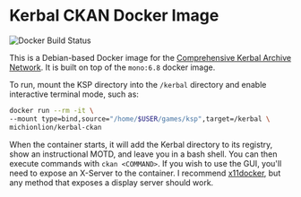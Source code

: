 # Kerbal CKAN Docker Image

![Docker Build Status](https://img.shields.io/docker/build/michionlion/kerbal-ckan)

This is a Debian-based Docker image for the [Comprehensive Kerbal Archive Network](https://github.com/KSP-CKAN/CKAN). It is built on top of the `mono:6.8` docker image.

To run, mount the KSP directory into the `/kerbal` directory and enable interactive terminal mode, such as:

```bash
docker run --rm -it \
--mount type=bind,source="/home/$USER/games/ksp",target=/kerbal \
michionlion/kerbal-ckan
```

When the container starts, it will add the Kerbal directory to its registry, show an instructional MOTD, and leave you in a bash shell. You can then execute commands with `ckan <COMMAND>`. If you wish to use the GUI, you'll need to expose an X-Server to the container. I recommend [x11docker](https://github.com/mviereck/x11docker), but any method that exposes a display server should work.

